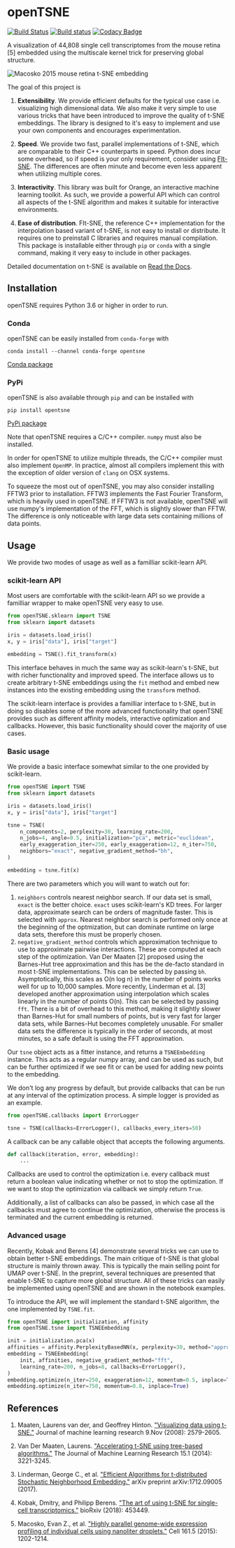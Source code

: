 # openTSNE

[![Build Status](https://travis-ci.com/pavlin-policar/openTSNE.svg?branch=master)](https://travis-ci.com/pavlin-policar/openTSNE)
[![Build status](https://ci.appveyor.com/api/projects/status/6i5vv7b7ot6iws90?svg=true)](https://ci.appveyor.com/project/pavlin-policar/opentsne/branch/master)
[![Codacy Badge](https://api.codacy.com/project/badge/Grade/ef67c21a74924b548acae5a514bc443d)](https://app.codacy.com/app/pavlin-policar/openTSNE?utm_source=github.com&utm_medium=referral&utm_content=pavlin-policar/openTSNE&utm_campaign=Badge_Grade_Dashboard)

A visualization of 44,808 single cell transcriptomes from the mouse retina [5] embedded using the multiscale kernel trick for preserving global structure.

![Macosko 2015 mouse retina t-SNE embedding](docs/source/images/macosko_2015.png)

The goal of this project is

1. **Extensibility**. We provide efficient defaults for the typical use case i.e. visualizing high dimensional data. We also make it very simple to use various tricks that have been introduced to improve the quality of t-SNE embeddings. The library is designed to it's easy to implement and use your own components and encourages experimentation.

2. **Speed**. We provide two fast, parallel implementations of t-SNE, which are comparable to their C++ counterparts in speed. Python does incur some overhead, so if speed is your only requirement, consider using [FIt-SNE](https://github.com/KlugerLab/FIt-SNE). The differences are often minute and become even less apparent when utilizing multiple cores. 

3. **Interactivity**. This library was built for Orange, an interactive machine learning toolkit. As such, we provide a powerful API which can control all aspects of the t-SNE algorithm and makes it suitable for interactive environments.

4. **Ease of distribution**. FIt-SNE, the reference C++ implementation for the interpolation based variant of t-SNE, is not easy to install or distribute. It requires one to preinstall C libraries and requires manual compilation. This package is installable either through `pip` or `conda` with a single command, making it very easy to include in other packages.

Detailed documentation on t-SNE is available on [Read the Docs](http://opentsne.readthedocs.io).

## Installation

openTSNE requires Python 3.6 or higher in order to run.

### Conda

openTSNE can be easily installed from ``conda-forge`` with

```
conda install --channel conda-forge opentsne
```

[Conda package](https://anaconda.org/conda-forge/opentsne)

### PyPi

openTSNE is also available through ``pip`` and can be installed with

```
pip install opentsne
```

[PyPi package](https://pypi.org/project/openTSNE)

Note that openTSNE requires a C/C++ compiler. ``numpy`` must also be installed.

In order for openTSNE to utilize multiple threads, the C/C++ compiler must also implement ``OpenMP``. In practice, almost all compilers implement this with the exception of older version of ``clang`` on OSX systems.

To squeeze the most out of openTSNE, you may also consider installing FFTW3 prior to installation. FFTW3 implements the Fast Fourier Transform, which is heavily used in openTSNE. If FFTW3 is not available, openTSNE will use numpy's implementation of the FFT, which is slightly slower than FFTW. The difference is only noticeable with large data sets containing millions of data points.

 
## Usage

We provide two modes of usage as well as a familliar scikit-learn API.

### scikit-learn API

Most users are comfortable with the scikit-learn API so we provide a familliar wrapper to make openTSNE very easy to use.

```python
from openTSNE.sklearn import TSNE
from sklearn import datasets

iris = datasets.load_iris()
x, y = iris["data"], iris["target"]

embedding = TSNE().fit_transform(x)
```

This interface behaves in much the same way as scikit-learn's t-SNE, but with richer functionality and improved speed. The interface allows us to create arbitrary t-SNE embeddings using the `fit` method and embed new instances into the existing embedding using the `transform` method.

The scikit-learn interface is provides a familliar interface to t-SNE, but in doing so disables some of the more advanced functionality that openTSNE provides such as different affinity models, interactive optimization and callbacks. However, this basic functionality should cover the majority of use cases.

### Basic usage

We provide a basic interface somewhat similar to the one provided by scikit-learn.

```python
from openTSNE import TSNE
from sklearn import datasets

iris = datasets.load_iris()
x, y = iris["data"], iris["target"]

tsne = TSNE(
    n_components=2, perplexity=30, learning_rate=200,
    n_jobs=4, angle=0.5, initialization="pca", metric="euclidean",
    early_exaggeration_iter=250, early_exaggeration=12, n_iter=750,
    neighbors="exact", negative_gradient_method="bh",
)

embedding = tsne.fit(x)
```

There are two parameters which you will want to watch out for:
1. `neighbors` controls nearest neighbor search. If our data set is small, `exact` is the better choice. `exact` uses scikit-learn's KD trees. For larger data, approximate search can be orders of magnitude faster. This is selected with `approx`. Nearest neighbor search is performed only once at the beginning of the optmization, but can dominate runtime on large data sets, therefore this must be properly chosen.
2. `negative_gradient_method` controls which approximation technique to use to approximate pairwise interactions. These are computed at each step of the optimization. Van Der Maaten [2] proposed using the Barnes-Hut tree approximation and this has be the de-facto standard in most t-SNE implementations. This can be selected by passing `bh`. Asymptotically, this scales as O(n log n) in the number of points works well for up to 10,000 samples. More recently, Linderman et al. [3] developed another approximation using interpolation which scales linearly in the number of points O(n). This can be selected by passing `fft`. There is a bit of overhead to this method, making it slightly slower than Barnes-Hut for small numbers of points, but is very fast for larger data sets, while Barnes-Hut becomes completely unusable. For smaller data sets the difference is typically in the order of seconds, at most minutes, so a safe default is using the FFT approximation.

Our `tsne` object acts as a fitter instance, and returns a `TSNEEmbedding` instance. This acts as a regular numpy array, and can be used as such, but can be further optimized if we see fit or can be used for adding new points to the embedding.

We don't log any progress by default, but provide callbacks that can be run at any interval of the optimization process. A simple logger is provided as an example.

```python
from openTSNE.callbacks import ErrorLogger

tsne = TSNE(callbacks=ErrorLogger(), callbacks_every_iters=50)
```

A callback can be any callable object that accepts the following arguments.
```python
def callback(iteration, error, embedding):
    ...
```

Callbacks are used to control the optimization i.e. every callback must return a boolean value indicating whether or not to stop the optimization. If we want to stop the optimization via callback we simply return `True`.

Additionally, a list of callbacks can also be passed, in which case all the callbacks must agree to continue the optimization, otherwise the process is terminated and the current embedding is returned.

### Advanced usage

Recently, Kobak and Berens [4] demonstrate several tricks we can use to obtain better t-SNE embeddings. The main critique of t-SNE is that global structure is mainly thrown away. This is typically the main selling point for UMAP over t-SNE. In the preprint, several techniques are presented that enable t-SNE to capture more global structure. All of these tricks can easily be implemented using openTSNE and are shown in the notebook examples.

To introduce the API, we will implement the standard t-SNE algorithm, the one implemented by `TSNE.fit`. 

```python
from openTSNE import initialization, affinity
from openTSNE.tsne import TSNEEmbedding

init = initialization.pca(x)
affinities = affinity.PerplexityBasedNN(x, perplexity=30, method="approx", n_jobs=8)
embedding = TSNEEmbedding(
    init, affinities, negative_gradient_method="fft",
    learning_rate=200, n_jobs=8, callbacks=ErrorLogger(),
)
embedding.optimize(n_iter=250, exaggeration=12, momentum=0.5, inplace=True)
embedding.optimize(n_iter=750, momentum=0.8, inplace=True)
```


## References

1. Maaten, Laurens van der, and Geoffrey Hinton. ["Visualizing data using t-SNE."](http://www.jmlr.org/papers/volume9/vandermaaten08a/vandermaaten08a.pdf) Journal of machine learning research 9.Nov (2008): 2579-2605.

2. Van Der Maaten, Laurens. ["Accelerating t-SNE using tree-based algorithms."](http://www.jmlr.org/papers/volume15/vandermaaten14a/vandermaaten14a.pdf) The Journal of Machine Learning Research 15.1 (2014): 3221-3245.

3. Linderman, George C., et al. ["Efficient Algorithms for t-distributed Stochastic Neighborhood Embedding."](https://arxiv.org/pdf/1712.09005.pdf) arXiv preprint arXiv:1712.09005 (2017).

4. Kobak, Dmitry, and Philipp Berens. ["The art of using t-SNE for single-cell transcriptomics."](https://www.biorxiv.org/content/early/2018/10/25/453449) bioRxiv (2018): 453449.

5. Macosko, Evan Z., et al. ["Highly parallel genome-wide expression profiling of individual cells using nanoliter droplets."](https://www.sciencedirect.com/science/article/pii/S0092867415005498) Cell 161.5 (2015): 1202-1214.
